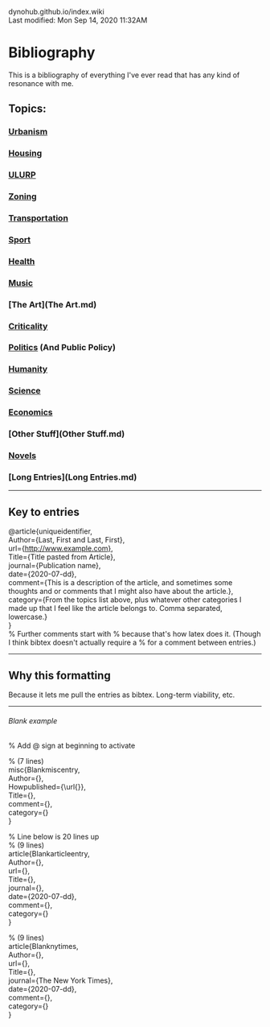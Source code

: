 dynohub.github.io/index.wiki  
Last modified: Mon Sep 14, 2020  11:32AM


# Bibliography
This is a bibliography of everything I've ever read that has any kind of resonance with me.

## Topics:
### [Urbanism](Urbanism.md)
### [Housing](Housing.md) 
### [ULURP](ULURP.md) 
### [Zoning](Zoning.md) 
### [Transportation](Transportation.md) 
### [Sport](Sport.md) 
### [Health](Health.md) 
### [Music](Music.md) 
### [The Art](The Art.md) 
### [Criticality](Criticality.md) 
### [Politics](Politics.md) (And Public Policy)
### [Humanity](Humanity.md) 
### [Science](Science.md) 
### [Economics](Economics.md) 
### [Other Stuff](Other Stuff.md) 
### [Novels](Novels.md) 
### [Long Entries](Long Entries.md) 


--------------------------------------------------------------------------------
## Key to entries
@article{uniqueidentifier,  
  Author={Last, First and Last, First},  
  url={http://www.example.com},  
  Title={Title pasted from Article},  
  journal={Publication name},  
  date={2020-07-dd},  
  comment={This is a description of the article, and sometimes some thoughts and or comments that I might also have about the article.},  
  category={From the topics list above, plus whatever other categories I made up that I feel like the article belongs to. Comma separated, lowercase.}  
}  
% Further comments start with % because that's how latex does it. (Though I think bibtex doesn't actually require a % for a comment between entries.)
 


--------------------------------------------------------------------------------
## Why this formatting
Because it lets me pull the entries as bibtex. Long-term viability, etc.


--------------------------------------------------------------------------------
###### Blank example 
% Add @ sign at beginning to activate  
  
% (7 lines)  
misc{Blankmiscentry,  
  Author={},  
  Howpublished={\url{}},  
  Title={},  
  comment={},  
  category={}  
}  
  
% Line below is 20 lines up  
% (9 lines)  
article{Blankarticleentry,  
  Author={},  
  url={},  
  Title={},  
  journal={},  
  date={2020-07-dd},  
  comment={},  
  category={}  
}  
  
% (9 lines)  
article{Blanknytimes,  
  Author={},  
  url={},  
  Title={},  
  journal={The New York Times},  
  date={2020-07-dd},  
  comment={},  
  category={}  
}  
  

